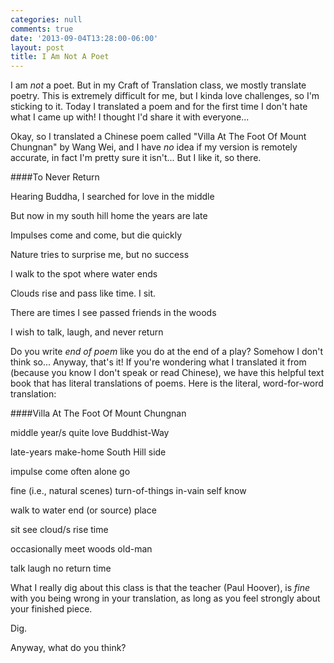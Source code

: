 ```yaml
---
categories: null
comments: true
date: '2013-09-04T13:28:00-06:00'
layout: post
title: I Am Not A Poet
---
```


I am *not* a poet. But in my Craft of Translation class, we mostly translate poetry. This is extremely difficult for me, but I kinda love challenges, so I'm sticking to it. Today I translated a poem and for the first time I don't hate what I came up with! I thought I'd share it with everyone...

Okay, so I translated a Chinese poem called "Villa At The Foot Of Mount Chungnan" by Wang Wei, and I have *no* idea if my version is remotely accurate, in fact I'm pretty sure it isn't... But I like it, so there.

####To Never Return

Hearing Buddha, I searched for love in the middle

But now in my south hill home the years are late

Impulses come and come, but die quickly

Nature tries to surprise me, but no success

I walk to the spot where water ends

Clouds rise and pass like time. I sit.

There are times I see passed friends in the woods

I wish to talk, laugh, and never return


Do you write *end of poem* like you do at the end of a play? Somehow I don't think so... Anyway, that's it! If you're wondering what I translated it from (because you know I don't speak or read Chinese), we have this helpful text book that has literal translations of poems. Here is the literal, word-for-word translation:

####Villa At The Foot Of Mount Chungnan

middle year/s quite love Buddhist-Way

late-years make-home South Hill side

impulse come often alone go

fine (i.e., natural scenes) turn-of-things in-vain self know

walk to water end (or source) place

sit see cloud/s rise time

occasionally meet woods old-man

talk laugh no return time

What I really dig about this class is that the teacher (Paul Hoover), is *fine* with you being wrong in your translation, as long as you feel strongly about your finished piece.

Dig.

Anyway, what do you think?